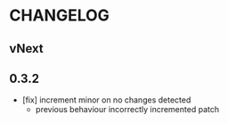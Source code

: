 # CHANGELOG

## vNext

## 0.3.2

* [fix] increment minor on no changes detected
  * previous behaviour incorrectly incremented patch
